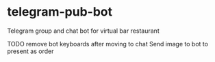 # telegram-pub-bot
Telegram group and chat bot for virtual bar restaurant 

TODO remove bot keyboards after moving to chat
Send image to bot to present as order
